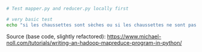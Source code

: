 ```bash
# Test mapper.py and reducer.py locally first

# very basic test
echo "si les chaussettes sont sèches ou si les chaussettes ne sont pas sèches" | python ./mapper.py | sort | python ./reducer.py
```

Source (base code, slightly refactored): https://www.michael-noll.com/tutorials/writing-an-hadoop-mapreduce-program-in-python/
